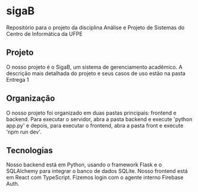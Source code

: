 # sigaB

Repositório para o projeto da disciplina Análise e Projeto de Sistemas do Centro de Informática da UFPE

## Projeto

O nosso projeto é o SigaB, um sistema de gerenciamento acadêmico. A descrição mais detalhada do projeto e seus casos de uso estão na pasta Entrega 1

## Organização

O nosso projeto foi organizado em duas pastas principais: frontend e backend. Para executar o servidor, abra a pasta backend e execute 'python app.py' e depois, para executar o frontend, abra a pasta front e execute 'npm run dev'.

## Tecnologias
Nosso backend está em Python, usando o framework Flask e o SQLAlchemy para integrar o banco de dados SQLite. Nosso frontend está em React com TypeScript. Fizemos login com o agente interno Firebase Auth.

